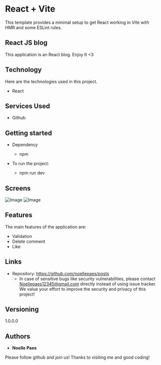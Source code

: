 # React + Vite

This template provides a minimal setup to get React working in Vite with HMR and some ESLint rules.

## React JS blog
This application is an React blog. Enjoy It <3


## Technology 

Here are the technologies used in this project.

* React

## Services Used

* Github


## Getting started

* Dependency
  - npm

* To run the project:
  - npm run dev

## Screens

![Image](https://github.com/user-attachments/assets/27d14c59-3449-4297-8186-606294e39d56)
![Image](https://github.com/user-attachments/assets/c8d92be6-9dd6-4857-babf-facb2010eb06)


## Features

The main features of the application are:
 - Validation
 - Delete comment
 - Like


## Links
  - Repository: https://github.com/noellepaes/posts
    - In case of sensitive bugs like security vulnerabilities, please contact
      Noellepaes12345@gmail.com directly instead of using issue tracker. We value your effort
      to improve the security and privacy of this project!

  ## Versioning

  1.0.0.0


  ## Authors

  * **Noelle Paes** 

  Please follow github and join us!
  Thanks to visiting me and good coding!
